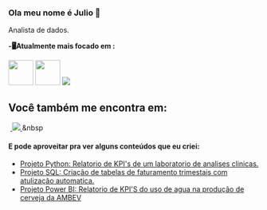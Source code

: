 ### Ola meu nome é Julio 👋
Analista de dados.

**-🖥️Atualmente mais focado em :**
<div style="display: inline">
<img width='50' height='50' src="https://cdn.jsdelivr.net/gh/devicons/devicon/icons/python/python-original.svg" /> 
<img width='50' height='50' src="https://cdn.jsdelivr.net/gh/devicons/devicon/icons/mysql/mysql-original-wordmark.svg" />
<img   src=https://img.shields.io/badge/power_bi-F2C811?style=for-the-badge&logo=powerbi&logoColor=black/>
</div>  

##    

## Você também me encontra em:
&nbsp;<a href="https://www.linkedin.com/in/julio-mariano-neto/">
  <img src="https://img.shields.io/badge/linkedin-%230077B5.svg?style=for-the-badge&logo=linkedin&logoColor=white">
</a>&nbsp

#### E pode aproveitar pra ver alguns conteúdos que eu criei:
- <a href="https://github.com/julio4369/portfolio/blob/main/Relatorio_e_analise_de_indicadores_Lab.ipynb">
    Projeto Python: Relatorio de KPI's  de um laboratorio de analises clinicas.
  </a>
- <a href="https://github.com/julio4369/portfolio/blob/main/trimestre.sql">
    Projeto SQL: Criação de tabelas de faturamento trimestais com atulização automatica.
  </a>
- <a href="https://github.com/julio4369/portfolio/blob/main/BI%20-%20CERVEJARIA%20-%20UMA%202.0.pbix">
    Projeto Power BI: Relatorio de KPI'S do uso de agua na produção de cerveja da AMBEV
    
